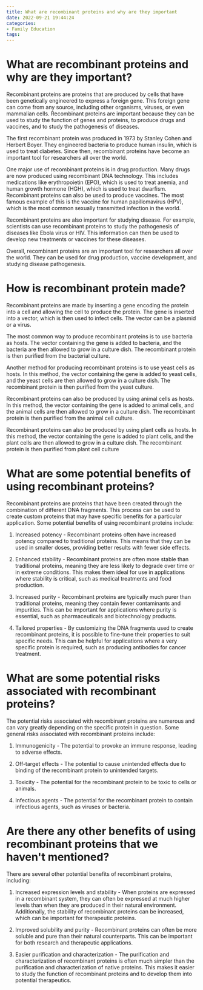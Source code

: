 ```yaml
---
title: What are recombinant proteins and why are they important
date: 2022-09-21 19:44:24
categories:
- Family Education
tags:
---
```



#  What are recombinant proteins and why are they important?

Recombinant proteins are proteins that are produced by cells that have been genetically engineered to express a foreign gene. This foreign gene can come from any source, including other organisms, viruses, or even mammalian cells. Recombinant proteins are important because they can be used to study the function of genes and proteins, to produce drugs and vaccines, and to study the pathogenesis of diseases.

The first recombinant protein was produced in 1973 by Stanley Cohen and Herbert Boyer. They engineered bacteria to produce human insulin, which is used to treat diabetes. Since then, recombinant proteins have become an important tool for researchers all over the world.

One major use of recombinant proteins is in drug production. Many drugs are now produced using recombinant DNA technology. This includes medications like erythropoietin (EPO), which is used to treat anemia, and human growth hormone (HGH), which is used to treat dwarfism. Recombinant proteins can also be used to produce vaccines. The most famous example of this is the vaccine for human papillomavirus (HPV), which is the most common sexually transmitted infection in the world.

Recombinant proteins are also important for studying disease. For example, scientists can use recombinant proteins to study the pathogenesis of diseases like Ebola virus or HIV. This information can then be used to develop new treatments or vaccines for these diseases.

Overall, recombinant proteins are an important tool for researchers all over the world. They can be used for drug production, vaccine development, and studying disease pathogenesis.

#  How is recombinant protein made?

Recombinant proteins are made by inserting a gene encoding the protein into a cell and allowing the cell to produce the protein. The gene is inserted into a vector, which is then used to infect cells. The vector can be a plasmid or a virus.

The most common way to produce recombinant proteins is to use bacteria as hosts. The vector containing the gene is added to bacteria, and the bacteria are then allowed to grow in a culture dish. The recombinant protein is then purified from the bacterial culture.

Another method for producing recombinant proteins is to use yeast cells as hosts. In this method, the vector containing the gene is added to yeast cells, and the yeast cells are then allowed to grow in a culture dish. The recombinant protein is then purified from the yeast culture.

Recombinant proteins can also be produced by using animal cells as hosts. In this method, the vector containing the gene is added to animal cells, and the animal cells are then allowed to grow in a culture dish. The recombinant protein is then purified from the animal cell culture.

Recombinant proteins can also be produced by using plant cells as hosts. In this method, the vector containing the gene is added to plant cells, and the plant cells are then allowed to grow in a culture dish. The recombinant protein is then purified from plant cell culture

#  What are some potential benefits of using recombinant proteins?

Recombinant proteins are proteins that have been created through the combination of different DNA fragments. This process can be used to create custom proteins that may have specific benefits for a particular application. Some potential benefits of using recombinant proteins include:

1. Increased potency - Recombinant proteins often have increased potency compared to traditional proteins. This means that they can be used in smaller doses, providing better results with fewer side effects.

2. Enhanced stability - Recombinant proteins are often more stable than traditional proteins, meaning they are less likely to degrade over time or in extreme conditions. This makes them ideal for use in applications where stability is critical, such as medical treatments and food production.

3. Increased purity - Recombinant proteins are typically much purer than traditional proteins, meaning they contain fewer contaminants and impurities. This can be important for applications where purity is essential, such as pharmaceuticals and biotechnology products.

4. Tailored properties - By customizing the DNA fragments used to create recombinant proteins, it is possible to fine-tune their properties to suit specific needs. This can be helpful for applications where a very specific protein is required, such as producing antibodies for cancer treatment.

#  What are some potential risks associated with recombinant proteins?

The potential risks associated with recombinant proteins are numerous and can vary greatly depending on the specific protein in question. Some general risks associated with recombinant proteins include:

1. Immunogenicity - The potential to provoke an immune response, leading to adverse effects.

2. Off-target effects - The potential to cause unintended effects due to binding of the recombinant protein to unintended targets.

3. Toxicity - The potential for the recombinant protein to be toxic to cells or animals.

4. Infectious agents - The potential for the recombinant protein to contain infectious agents, such as viruses or bacteria.

#  Are there any other benefits of using recombinant proteins that we haven't mentioned?

There are several other potential benefits of recombinant proteins, including:

1. Increased expression levels and stability - When proteins are expressed in a recombinant system, they can often be expressed at much higher levels than when they are produced in their natural environment. Additionally, the stability of recombinant proteins can be increased, which can be important for therapeutic proteins.

2. Improved solubility and purity - Recombinant proteins can often be more soluble and pure than their natural counterparts. This can be important for both research and therapeutic applications.

3. Easier purification and characterization - The purification and characterization of recombinant proteins is often much simpler than the purification and characterization of native proteins. This makes it easier to study the function of recombinant proteins and to develop them into potential therapeutics.